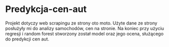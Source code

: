 # Predykcja-cen-aut
Projekt dotyczy web scrapingu ze strony oto moto. Użyte dane ze strony posłużyły mi do analizy samochodów, cen na 
stronie. Na koniec przy użyciu regresji i random forest stworzony został model oraz jego ocena, służącego do predykcji 
cen aut. 
